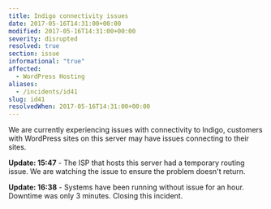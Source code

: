 ```yaml
---
title: Indigo connectivity issues
date: 2017-05-16T14:31:00+00:00
modified: 2017-05-16T14:31:00+00:00
severity: disrupted
resolved: true
section: issue
informational: "true"
affected:
  - WordPress Hosting
aliases:
  - /incidents/id41
slug: id41
resolvedWhen: 2017-05-16T14:31:00+00:00
---
```


We are currently experiencing issues with connectivity to Indigo, customers with WordPress sites on this server may have issues connecting to their sites.

**Update: 15:47** -  The ISP that hosts this server had a temporary routing issue.  We are watching the issue to ensure the problem doesn't return.

**Update: 16:38** -  Systems have been running without issue for an hour.  Downtime was only 3 minutes.  Closing this incident.

